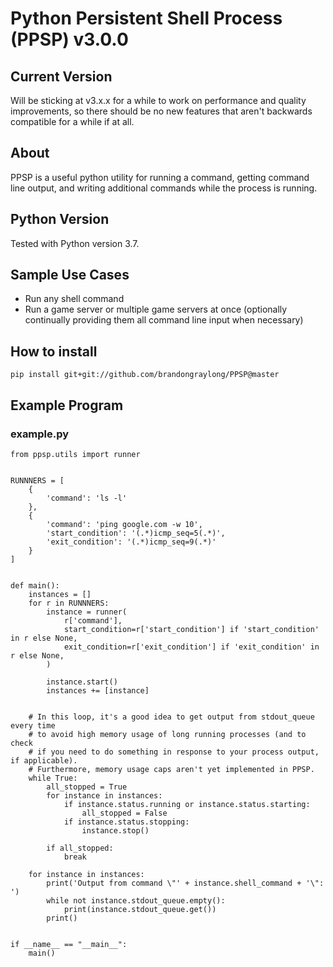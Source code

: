 # Python Persistent Shell Process (PPSP) v3.0.0


## Current Version
Will be sticking at v3.x.x for a while to work on performance and quality improvements, so there should be no new features that aren't backwards compatible for a while if at all.


## About
PPSP is a useful python utility for running a command, getting command line output, and writing additional commands while the process is running.


## Python Version 
Tested with Python version 3.7.


## Sample Use Cases
- Run any shell command
- Run a game server or multiple game servers at once (optionally continually providing them all command line input when necessary)


## How to install
```pip install git+git://github.com/brandongraylong/PPSP@master```


## Example Program
### example.py
```
from ppsp.utils import runner


RUNNNERS = [
    {
        'command': 'ls -l'
    }, 
    {
        'command': 'ping google.com -w 10',
        'start_condition': '(.*)icmp_seq=5(.*)',
        'exit_condition': '(.*)icmp_seq=9(.*)'
    }
]


def main():
    instances = []
    for r in RUNNNERS:
        instance = runner(
            r['command'],
            start_condition=r['start_condition'] if 'start_condition' in r else None,
            exit_condition=r['exit_condition'] if 'exit_condition' in r else None,
        )
        
        instance.start()
        instances += [instance]


    # In this loop, it's a good idea to get output from stdout_queue every time
    # to avoid high memory usage of long running processes (and to check
    # if you need to do something in response to your process output, if applicable). 
    # Furthermore, memory usage caps aren't yet implemented in PPSP.
    while True:
        all_stopped = True
        for instance in instances:
            if instance.status.running or instance.status.starting:
                all_stopped = False
            if instance.status.stopping:
                instance.stop()

        if all_stopped:
            break

    for instance in instances:
        print('Output from command \"' + instance.shell_command + '\": ')
        while not instance.stdout_queue.empty():
            print(instance.stdout_queue.get())
        print()


if __name__ == "__main__":
    main()

```
